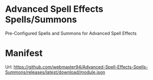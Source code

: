 # Advanced Spell Effects Spells/Summons
 Pre-Configured Spells and Summons for Advanced Spell Effects
# Manifest
 Url: https://github.com/webmaster94/Advanced-Spell-Effects-Spells-Summons/releases/latest/download/module.json
